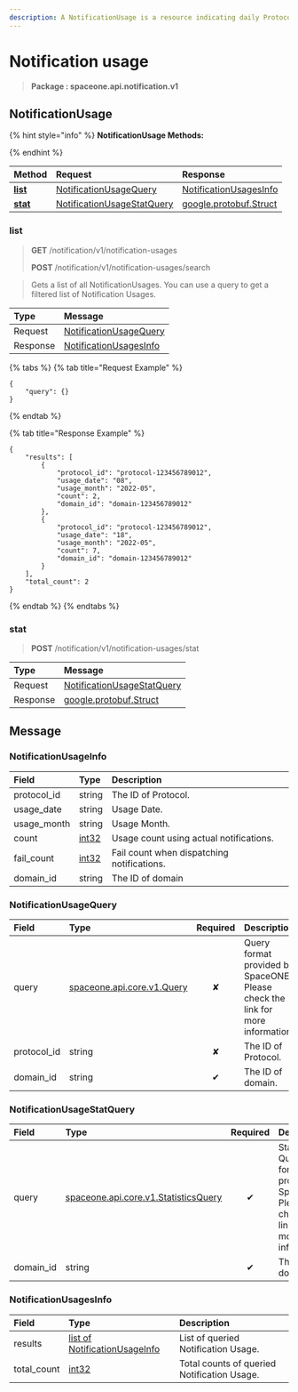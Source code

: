 ```yaml
---
description: A NotificationUsage is a resource indicating daily Protocol usage. The limit set by the resource Quota is applied based on the NotificationUsage.
---
```

# Notification usage

>  **Package : spaceone.api.notification.v1**

## NotificationUsage

{% hint style="info" %}
**NotificationUsage Methods:**

{%  endhint %}


| Method | Request | Response |
| :----- | :-------- | :-------- |
| [**list**](notification-usage.md#list)|   [NotificationUsageQuery](notification-usage.md#notificationusagequery) |   [NotificationUsagesInfo](notification-usage.md#notificationusagesinfo) |
| [**stat**](notification-usage.md#stat)|   [NotificationUsageStatQuery](notification-usage.md#notificationusagestatquery) |  [google.protobuf.Struct](https://github.com/protocolbuffers/protobuf/blob/master/src/google/protobuf/struct.proto)| 
 

 
### list
> **GET** /notification/v1/notification-usages
>
> **POST** /notification/v1/notification-usages/search


> Gets a list of all NotificationUsages. You can use a query to get a filtered list of Notification Usages.

| Type | Message |
| :--- | :--- |
| Request | [NotificationUsageQuery](notification-usage.md#notificationusagequery) |
| Response |  [NotificationUsagesInfo](notification-usage.md#notificationusagesinfo)  |
{% tabs %}
{% tab title="Request Example" %}
```text
{
    "query": {}
}
```
{% endtab %}

{% tab title="Response Example" %}
```text
{
    "results": [
        {
            "protocol_id": "protocol-123456789012",
            "usage_date": "08",
            "usage_month": "2022-05",
            "count": 2,
            "domain_id": "domain-123456789012"
        },
        {
            "protocol_id": "protocol-123456789012",
            "usage_date": "18",
            "usage_month": "2022-05",
            "count": 7,
            "domain_id": "domain-123456789012"
        }
    ],
    "total_count": 2
}
```
{% endtab %}
{% endtabs %}
 
 

 
### stat
> **POST** /notification/v1/notification-usages/stat
>


| Type | Message |
| :--- | :--- |
| Request | [NotificationUsageStatQuery](notification-usage.md#notificationusagestatquery) |
| Response | [google.protobuf.Struct](https://github.com/protocolbuffers/protobuf/blob/master/src/google/protobuf/struct.proto) |


## 

## Message

### NotificationUsageInfo
| Field | Type |  Description |
| :--- | :--- | :--- |
| protocol_id |string | The ID of Protocol.|
| usage_date |string | Usage Date.|
| usage_month |string | Usage Month.|
| count |[int32](https://github.com/protocolbuffers/protobuf/blob/master/src/google/protobuf/type.proto) | Usage count using actual notifications.|
| fail_count |[int32](https://github.com/protocolbuffers/protobuf/blob/master/src/google/protobuf/type.proto) | Fail count when dispatching notifications.|
| domain_id |string | The ID of domain|

### NotificationUsageQuery
| Field | Type | Required | Description |
| :--- | :--- | :---: | :--- |
| query |[spaceone.api.core.v1.Query](https://spaceone-dev.gitbook.io/api-reference/common-v1/search-query)|✘| Query format provided by SpaceONE. Please check the link for more information.|
| protocol_id |string|✘| The ID of Protocol.|
| domain_id |string|✔| The ID of domain.|

### NotificationUsageStatQuery
| Field | Type | Required | Description |
| :--- | :--- | :---: | :--- |
| query |[spaceone.api.core.v1.StatisticsQuery](https://spaceone-dev.gitbook.io/api-reference/common-v1/statistics-query)|✔| Statistics Query format provided by SpaceONE. Please check the link for more information.|
| domain_id |string|✔| The ID of domain.|

### NotificationUsagesInfo
| Field | Type |  Description |
| :--- | :--- | :--- |
| results |[list of NotificationUsageInfo](notification-usage.md#notificationusageinfo) | List of queried Notification Usage.|
| total_count |[int32](https://github.com/protocolbuffers/protobuf/blob/master/src/google/protobuf/type.proto) | Total counts of queried Notification Usage.|
